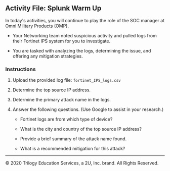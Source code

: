 ## Activity File: Splunk Warm Up 

In today's activities, you will continue to play the role of the SOC manager at Omni Military Products (OMP).

- Your Networking team noted suspicious activity and pulled logs from their Fortinet IPS system for you to investigate.

- You are tasked with analyzing the logs, determining the issue, and offering any mitigation strategies.


### Instructions

1. Upload the provided log file: `fortinet_IPS_logs.csv`

2. Determine the top source IP address.

3. Determine the primary attack name in the logs.

4. Answer the following questions. (Use Google to assist in your research.)

    - Fortinet logs are from which type of device?

    - What is the city and country of the top source IP address?

    - Provide a brief summary of the attack name found.
    
    - What is a recommended mitigation for this attack?

---
© 2020 Trilogy Education Services, a 2U, Inc. brand. All Rights Reserved.  
